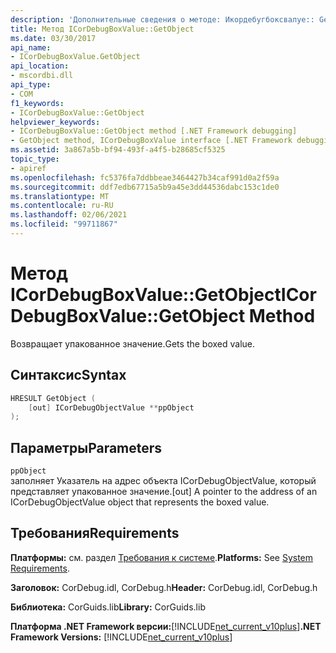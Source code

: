 ```yaml
---
description: 'Дополнительные сведения о методе: Икордебугбоксвалуе:: GetObject'
title: Метод ICorDebugBoxValue::GetObject
ms.date: 03/30/2017
api_name:
- ICorDebugBoxValue.GetObject
api_location:
- mscordbi.dll
api_type:
- COM
f1_keywords:
- ICorDebugBoxValue::GetObject
helpviewer_keywords:
- ICorDebugBoxValue::GetObject method [.NET Framework debugging]
- GetObject method, ICorDebugBoxValue interface [.NET Framework debugging]
ms.assetid: 3a867a5b-bf94-493f-a4f5-b28685cf5325
topic_type:
- apiref
ms.openlocfilehash: fc5376fa7ddbbeae3464427b34caf991d0a2f59a
ms.sourcegitcommit: ddf7edb67715a5b9a45e3dd44536dabc153c1de0
ms.translationtype: MT
ms.contentlocale: ru-RU
ms.lasthandoff: 02/06/2021
ms.locfileid: "99711867"
---
```

# <a name="icordebugboxvaluegetobject-method"></a><span data-ttu-id="0710b-103">Метод ICorDebugBoxValue::GetObject</span><span class="sxs-lookup"><span data-stu-id="0710b-103">ICorDebugBoxValue::GetObject Method</span></span>

<span data-ttu-id="0710b-104">Возвращает упакованное значение.</span><span class="sxs-lookup"><span data-stu-id="0710b-104">Gets the boxed value.</span></span>  
  
## <a name="syntax"></a><span data-ttu-id="0710b-105">Синтаксис</span><span class="sxs-lookup"><span data-stu-id="0710b-105">Syntax</span></span>  
  
```cpp  
HRESULT GetObject (  
    [out] ICorDebugObjectValue **ppObject  
);  
```  
  
## <a name="parameters"></a><span data-ttu-id="0710b-106">Параметры</span><span class="sxs-lookup"><span data-stu-id="0710b-106">Parameters</span></span>  

 `ppObject`  
 <span data-ttu-id="0710b-107">заполняет Указатель на адрес объекта ICorDebugObjectValue, который представляет упакованное значение.</span><span class="sxs-lookup"><span data-stu-id="0710b-107">[out] A pointer to the address of an ICorDebugObjectValue object that represents the boxed value.</span></span>  
  
## <a name="requirements"></a><span data-ttu-id="0710b-108">Требования</span><span class="sxs-lookup"><span data-stu-id="0710b-108">Requirements</span></span>  

 <span data-ttu-id="0710b-109">**Платформы:** см. раздел [Требования к системе](../../get-started/system-requirements.md).</span><span class="sxs-lookup"><span data-stu-id="0710b-109">**Platforms:** See [System Requirements](../../get-started/system-requirements.md).</span></span>  
  
 <span data-ttu-id="0710b-110">**Заголовок:** CorDebug.idl, CorDebug.h</span><span class="sxs-lookup"><span data-stu-id="0710b-110">**Header:** CorDebug.idl, CorDebug.h</span></span>  
  
 <span data-ttu-id="0710b-111">**Библиотека:** CorGuids.lib</span><span class="sxs-lookup"><span data-stu-id="0710b-111">**Library:** CorGuids.lib</span></span>  
  
 <span data-ttu-id="0710b-112">**Платформа .NET Framework версии:**[!INCLUDE[net_current_v10plus](../../../../includes/net-current-v10plus-md.md)]</span><span class="sxs-lookup"><span data-stu-id="0710b-112">**.NET Framework Versions:** [!INCLUDE[net_current_v10plus](../../../../includes/net-current-v10plus-md.md)]</span></span>
